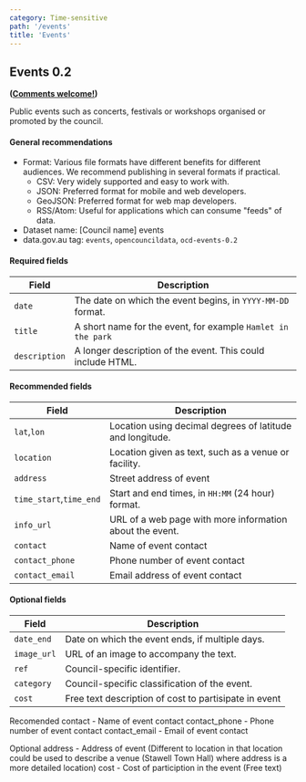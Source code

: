 ```yaml
---
category: Time-sensitive
path: '/events'
title: 'Events'
---
```

## Events 0.2
**([Comments welcome!](https://github.com/okfnau/open-council-data/issues))**

Public events such as concerts, festivals or workshops organised or promoted by the council.

#### General recommendations

* Format: Various file formats have different benefits for different audiences. We recommend publishing in several formats if practical.
  * CSV: Very widely supported and easy to work with.
  * JSON: Preferred format for mobile and web developers.
  * GeoJSON: Preferred format for web map developers.
  * RSS/Atom: Useful for applications which can consume "feeds" of data.
* Dataset name: [Council name] events
* data.gov.au tag: `events`, `opencouncildata`, `ocd-events-0.2`

#### Required fields

Field | Description
------|------------
`date`           |The date on which the event begins, in `YYYY-MM-DD` format.
`title`          |A short name for the event, for example `Hamlet in the park`
`description`    |A longer description of the event. This could include HTML.

#### Recommended fields

Field | Description
------|------------
`lat`,`lon`            | Location using decimal degrees of latitude and longitude.
`location`             | Location given as text, such as a venue or facility.
`address`              | Street address of event
`time_start`,`time_end`| Start and end times, in `HH:MM` (24 hour) format.
`info_url`             | URL of a web page with more information about the event.
`contact`              | Name of event contact
`contact_phone`        | Phone number of event contact
`contact_email`        | Email address of event contact

#### Optional fields

Field | Description
------|------------
`date_end`  | Date on which the event ends, if multiple days.
`image_url` | URL of an image to accompany the text.
`ref`       | Council-specific identifier.
`category`  | Council-specific classification of the event.
`cost`      | Free text description of cost to partisipate in event



Recomended
contact - Name of event contact
contact_phone - Phone number of event contact
contact_email - Email of event contact

Optional
address - Address of event (Different to location in that location could be used to describe a venue (Stawell Town Hall) where address is a more detailed location)
cost - Cost of particiption in the event (Free text)
